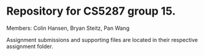 # Repository for CS5287 group 15.

Members: Colin Hansen, Bryan Steitz, Pan Wang

Assignment submissions and supporting files are located in their respective assignment folder.
